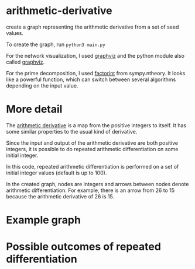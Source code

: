 # arithmetic-derivative
create a graph representing the arithmetic derivative from a set of seed values.

To create the graph, run ``` python3 main.py ```

For the network visualization, I used [graphviz](https://www.graphviz.org/) and the python module also called [graphviz](https://www.graphviz.org/).

For the prime decomposition, I used [factorint](https://docs.sympy.org/latest/modules/ntheory.html#sympy.ntheory.factor_.factorint) from sympy.ntheory. It looks like a powerful function, which can switch between several algorithms depending on the input value.

# More detail

The [arithmetic derivative](https://en.wikipedia.org/wiki/Arithmetic_derivative) is a map from the positive integers to itself. It has some similar properties to the usual kind of derivative.

Since the input and output of the arithmetic derivative are both positive integers, it is possible to do repeated arithmetic differentiation on some initial integer.

In this code, repeated arithmetic differentiation is performed on a set of initial integer values (default is up to 100).

In the created graph, nodes are integers and arrows between nodes denote arithmetic differentiation. For example, there is an arrow from 26 to 15 because the arithmetic derivative of 26 is 15.

# Example graph


# Possible outcomes of repeated differentiation


